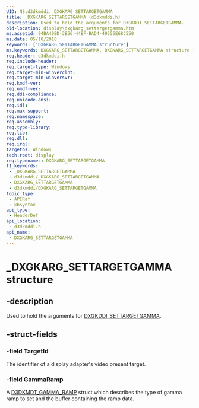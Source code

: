 ```yaml
---
UID: NS:d3dkmddi._DXGKARG_SETTARGETGAMMA
title: _DXGKARG_SETTARGETGAMMA (d3dkmddi.h)
description: Used to hold the arguments for DXGKDDI_SETTARGETGAMMA.
old-location: display\dxgkarg_settargetgamma.htm
ms.assetid: 94BA40BD-3B56-44EF-BAD4-49556E68C550
ms.date: 05/10/2018
keywords: ["DXGKARG_SETTARGETGAMMA structure"]
ms.keywords: DXGKARG_SETTARGETGAMMA, DXGKARG_SETTARGETGAMMA structure [Display Devices], PDXGKARG_SETTARGETGAMMA, PDXGKARG_SETTARGETGAMMA structure pointer [Display Devices], _DXGKARG_SETTARGETGAMMA, d3dkmddi/DXGKARG_SETTARGETGAMMA, d3dkmddi/PDXGKARG_SETTARGETGAMMA, display.dxgkarg_settargetgamma
req.header: d3dkmddi.h
req.include-header: 
req.target-type: Windows
req.target-min-winverclnt: 
req.target-min-winversvr: 
req.kmdf-ver: 
req.umdf-ver: 
req.ddi-compliance: 
req.unicode-ansi: 
req.idl: 
req.max-support: 
req.namespace: 
req.assembly: 
req.type-library: 
req.lib: 
req.dll: 
req.irql: 
targetos: Windows
tech.root: display
req.typenames: DXGKARG_SETTARGETGAMMA
f1_keywords:
 - _DXGKARG_SETTARGETGAMMA
 - d3dkmddi/_DXGKARG_SETTARGETGAMMA
 - DXGKARG_SETTARGETGAMMA
 - d3dkmddi/DXGKARG_SETTARGETGAMMA
topic_type:
 - APIRef
 - kbSyntax
api_type:
 - HeaderDef
api_location:
 - d3dkmddi.h
api_name:
 - DXGKARG_SETTARGETGAMMA
---
```


# _DXGKARG_SETTARGETGAMMA structure


## -description

Used to hold the arguments for <a href="/windows-hardware/drivers/ddi/d3dkmddi/nc-d3dkmddi-dxgkddi_settargetgamma">DXGKDDI_SETTARGETGAMMA</a>.

## -struct-fields

### -field TargetId

The identifier of a display adapter's video present target.

### -field GammaRamp

A <a href="/windows-hardware/drivers/ddi/d3dkmdt/ns-d3dkmdt-_d3dkmdt_gamma_ramp">D3DKMDT_GAMMA_RAMP</a> struct which describes the type of gamma ramp to set and the buffer containing the ramp data.